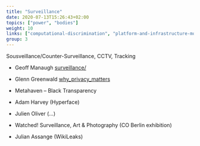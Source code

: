 ```yaml
---
title: "Surveillance"
date: 2020-07-13T15:26:43+02:00
topics: ["power", "bodies"]
weight: 10
links: ["computational-discrimination", "platform-and-infrastructure-monopolies", "visibility-invsibility"]
group: 3
---
```


Sousveillance/Counter-Surveillance, CCTV, Tracking

- Geoff Manaugh [surveillance/](http://www.bldgblog.com/tag/surveillance/)
- Glenn Greenwald [why_privacy_matters](https://www.ted.com/talks/glenn_greenwald_why_privacy_matters)
- Metahaven – Black Transparency

- Adam Harvey (Hyperface)
- Julien Oliver  (...)
- Watched! Surveillance, Art & Photography (CO Berlin exhibition)
- Julian Assange (WikiLeaks)